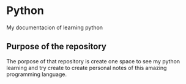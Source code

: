 # Python
My documentacion of learning python

## Purpose of the repository
The porpose of that repository is create one space to see my python learning and try create to create personal notes of this amazing programming language.
